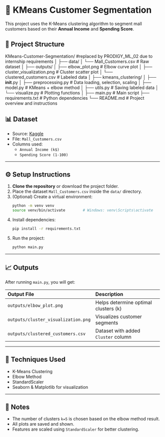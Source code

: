 # 🧠 KMeans Customer Segmentation

This project uses the K-Means clustering algorithm to segment mall customers based on their **Annual Income** and **Spending Score**.


## 📁 Project Structure

KMeans-Customer-Segmentation/ #replaced by PRODIGY_ML_02 due to internship requirements
│
├── data/
│ └── Mall_Customers.csv # Raw dataset
│
├── outputs/
│ ├── elbow_plot.png # Elbow curve plot
│ ├── cluster_visualization.png # Cluster scatter plot
│ └── clustered_customers.csv # Labeled data
│
├── kmeans_clustering/
│ ├── __init__.py
│ ├── preprocessing.py # Data loading, selection, scaling
│ ├── model.py # KMeans + elbow method
│ ├── utils.py # Saving labeled data
│ └── visualize.py # Plotting functions
│
├── main.py # Main script
├── requirements.txt # Python dependencies
└── README.md # Project overview and instructions


## 📊 Dataset

- Source: [Kaggle](https://www.kaggle.com/datasets/vjchoudhary7/customer-segmentation-tutorial-in-python)
- File: `Mall_Customers.csv`
- Columns used:
  - `Annual Income (k$)`
  - `Spending Score (1-100)`

---

## ⚙️ Setup Instructions

1.  **Clone the repository** or download the project folder.
2.  Place the dataset `Mall_Customers.csv` inside the `data/` directory.
3.  (Optional) Create a virtual environment:
    ```bash
    python -m venv venv
    source venv/bin/activate        # Windows: venv\Scripts\activate
    ```
4.  Install dependencies:
    ```bash
    pip install -r requirements.txt
    ```
5.  Run the project:
    ```bash
    python main.py
    ```

---

## 📈 Outputs

After running `main.py`, you will get:

| Output File                     | Description                                   |
| :------------------------------ | :-------------------------------------------- |
| `outputs/elbow_plot.png`        | Helps determine optimal clusters (k)          |
| `outputs/cluster_visualization.png` | Visualizes customer segments                  |
| `outputs/clustered_customers.csv` | Dataset with added `Cluster` column           |

---

## 🧠 Techniques Used

* K-Means Clustering
* Elbow Method
* StandardScaler
* Seaborn & Matplotlib for visualization

---

## 📌 Notes

* The number of clusters `k=5` is chosen based on the elbow method result.
* All plots are saved and shown.
* Features are scaled using `StandardScaler` for better clustering.
````